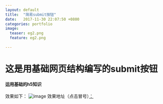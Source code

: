 ```yaml
---
layout: default
title:  "简易submit按钮"
date:   2017-11-30 22:07:50 +0800
categories: portfolio
image:
  teaser: eg2.png
  feature: eg2.png
  
---
```

# 这是用基础网页结构编写的submit按钮
#### 运用基础的h5知识
效果如下：
![image](http://q3466141541.github.io/images/eg2.png)
效果地址（点击冒号）[：](https://q3466141541.github.io/eg2/)